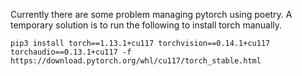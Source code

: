 Currently there are some problem managing pytorch using poetry. A temporary solution is to run the following to install torch manually.

```
pip3 install torch==1.13.1+cu117 torchvision==0.14.1+cu117 torchaudio==0.13.1+cu117 -f https://download.pytorch.org/whl/cu117/torch_stable.html
```
